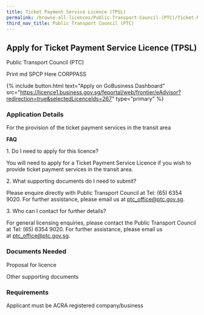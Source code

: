 ```yaml
---
title: Ticket Payment Service Licence (TPSL)
permalink: /browse-all-licences/Public-Transport-Council-(PTC)/Ticket-Payment-Service-Licence-(TPSL)
third_nav_title: Public Transport Council (PTC)
---
```


## Apply for Ticket Payment Service Licence (TPSL)

Public Transport Council (PTC)

Print md SPCP Here CORPPASS

{% include button.html text="Apply on GoBusiness Dashboard" src="https://licence1.business.gov.sg/feportal/web/frontier/eAdvisor?redirection=true&selectedLicenceIds=267" type="primary" %}

### Application Details

<p>For the provision of the ticket payment services in the transit area</p>
<p><strong>FAQ</strong></p>
<p>1. Do I need to apply for this licence?</p>
<p>You will need to apply for a Ticket Payment Service Licence if you wish to provide ticket payment services in the transit area.</p>
<p>2. What supporting documents do I need to submit?</p>
<p>Please enquire directly with Public Transport Council at Tel: (65) 6354 9020. For further assistance, please email us at&nbsp;<a href="mailto:ptc_office@ptc.gov.sg">ptc_office@ptc.gov.sg</a>.</p>
<p>3. Who can I contact for further details?</p>
<p>For general licensing enquiries, please contact the Public Transport Council at Tel: (65) 6354 9020. For further assistance, please email us at&nbsp;<a href="mailto:ptc_office@ptc.gov.sg">ptc_office@ptc.gov.sg</a>.</p>

### Documents Needed

<p>Proposal for licence</p>
<p>Other supporting documents</p>

### Requirements

Applicant must be ACRA registered company/business

